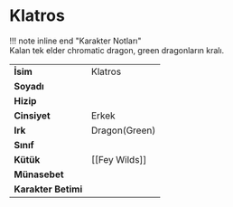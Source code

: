 # Klatros   
!!! note inline end "Karakter Notları"  
	Kalan tek elder chromatic dragon, green dragonların kralı.     
  
|  |  |  
|---|---|  
| **İsim** | Klatros |  
| **Soyadı** |  |  
| **Hizip** |  |  
| **Cinsiyet** | Erkek |  
| **Irk** | Dragon(Green) |  
| **Sınıf** |  |  
| **Kütük** | [[Fey Wilds]] |  
| **Münasebet** |  |  
| **Karakter Betimi** |  |  
  
  
